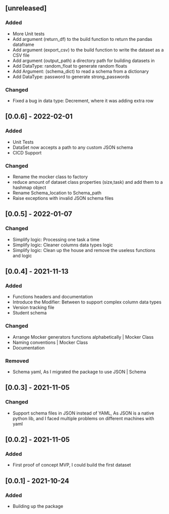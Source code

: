 
## [unreleased]
### Added
- More Unit tests
- Add argument (return_df) to the build function to return the pandas dataframe
- Add argument (export_csv) to the build function to write the dataset as a CSV file
- Add argument (output_path) a directory path for building datasets in
- Add DataType: random_float to generate random floats
- Add Argument: (schema_dict) to read a schema from a dictionary
- Add DataType: password to generate strong_passwords

### Changed
- Fixed a bug in data type: Decrement, where it was adding extra row

## [0.0.6] - 2022-02-01
### Added
- Unit Tests
- DataSet now accepts a path to any custom JSON schema
- CICD Support

### Changed
- Rename the mocker class to factory
- reduce amount of dataset class properties (size,task) and add them to a hashmap object
- Rename Schema_location to Schema_path
- Raise exceptions with invalid JSON schema files


## [0.0.5] - 2022-01-07
### Changed
- Simplify logic: Processing one task a time
- Simplify logic: Cleaner columns data types logic
- Simplify logic: Clean up the house and remove the useless functions and logic


## [0.0.4] - 2021-11-13
### Added
- Functions headers and documentation
- Introduce the Modifier: Between to support complex column data types
- Version tracking file
- Student schema
### Changed
- Arrange Mocker generators functions alphabetically | Mocker Class
- Naming conventions | Mocker Class
- Documentation
### Removed
- Schema yaml, As I migrated the package to use JSON | Schema

## [0.0.3] - 2021-11-05
### Changed
- Support schema files in JSON instead of YAML, As JSON is a native python lib, and I faced multiple problems on different machines with yaml

## [0.0.2] - 2021-11-05
### Added
- First proof of concept MVP, I could build the first dataset

## [0.0.1] - 2021-10-24
### Added
- Building up the package
